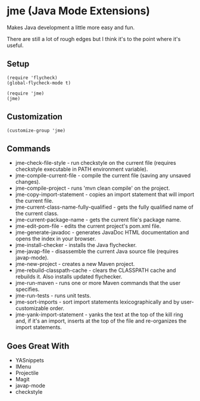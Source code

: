 # jme (Java Mode Extensions)

Makes Java development a little more easy and fun.

There are still a lot of rough edges but I think it's to the point where it's
useful.

## Setup

```
(require 'flycheck)
(global-flycheck-mode t)

(require 'jme)
(jme)
```

## Customization

```
(customize-group 'jme)
```

## Commands

* jme-check-file-style - run checkstyle on the current file (requires
  checkstyle executable in PATH environment variable).
* jme-compile-current-file - compile the current file (saving any
  unsaved changes).
* jme-compile-project - runs 'mvn clean compile' on the project.
* jme-copy-import-statement - copies an import statement that will
  import the current file.
* jme-current-class-name-fully-qualified - gets the fully qualified
  name of the current class.
* jme-current-package-name - gets the current file's package name.
* jme-edit-pom-file - edits the current project's pom.xml file.
* jme-generate-javadoc - generates JavaDoc HTML documentation and
  opens the index in your browser.
* jme-install-checker - installs the Java flychecker.
* jme-javap-file - disassemble the current Java source file (requires
  javap-mode).
* jme-new-project - creates a new Maven project.
* jme-rebuild-classpath-cache - clears the CLASSPATH cache and
  rebuilds it.  Also installs updated flychecker.
* jme-run-maven - runs one or more Maven commands that the user
  specifies.
* jme-run-tests - runs unit tests.
* jme-sort-imports - sort import statements lexicographically and by
  user-customizable order.
* jme-yank-import-statement - yanks the text at the top of the kill
  ring and, if it's an import, inserts at the top of the file and
  re-organizes the import statements.

## Goes Great With

* YASnippets
* IMenu
* Projectile
* Magit
* javap-mode
* checkstyle

